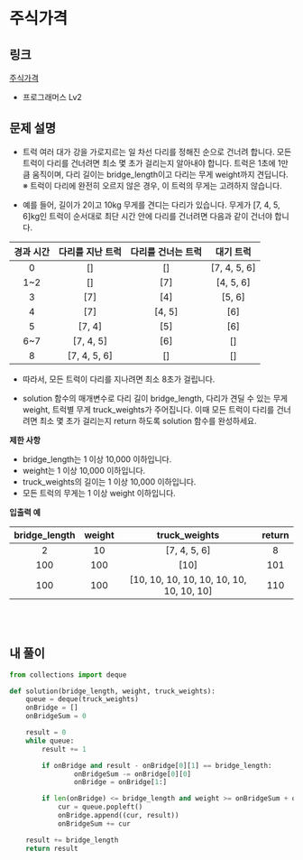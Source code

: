 # 주식가격

## 링크

[주식가격](https://programmers.co.kr/learn/courses/30/lessons/42584)

- 프로그래머스 Lv2

## 문제 설명

- 트럭 여러 대가 강을 가로지르는 일 차선 다리를 정해진 순으로 건너려 합니다. 모든 트럭이 다리를 건너려면 최소 몇 초가 걸리는지 알아내야 합니다. 트럭은 1초에 1만큼 움직이며, 다리 길이는 bridge_length이고 다리는 무게 weight까지 견딥니다.  
  ※ 트럭이 다리에 완전히 오르지 않은 경우, 이 트럭의 무게는 고려하지 않습니다.

- 예를 들어, 길이가 2이고 10kg 무게를 견디는 다리가 있습니다. 무게가 [7, 4, 5, 6]kg인 트럭이 순서대로 최단 시간 안에 다리를 건너려면 다음과 같이 건너야 합니다.

| 경과 시간 | 다리를 지난 트럭 | 다리를 건너는 트럭 |  대기 트럭   |
| :-------: | :--------------: | :----------------: | :----------: |
|     0     |        []        |         []         | [7, 4, 5, 6] |
|    1~2    |        []        |       \[7\]        |  [4, 5, 6]   |
|     3     |      \[7\]       |       \[4\]        |    [5, 6]    |
|     4     |      \[7\]       |       [4, 5]       |    \[6\]     |
|     5     |      [7, 4]      |       \[5\]        |    \[6\]     |
|    6~7    |    [7, 4, 5]     |       \[6\]        |      []      |
|     8     |   [7, 4, 5, 6]   |         []         |      []      |

- 따라서, 모든 트럭이 다리를 지나려면 최소 8초가 걸립니다.

- solution 함수의 매개변수로 다리 길이 bridge_length, 다리가 견딜 수 있는 무게 weight, 트럭별 무게 truck_weights가 주어집니다. 이때 모든 트럭이 다리를 건너려면 최소 몇 초가 걸리는지 return 하도록 solution 함수를 완성하세요.

**제한 사항**

- bridge_length는 1 이상 10,000 이하입니다.
- weight는 1 이상 10,000 이하입니다.
- truck_weights의 길이는 1 이상 10,000 이하입니다.
- 모든 트럭의 무게는 1 이상 weight 이하입니다.

**입출력 예**

| bridge_length | weight |              truck_weights               | return |
| :-----------: | :----: | :--------------------------------------: | :----: |
|       2       |   10   |               [7, 4, 5, 6]               |   8    |
|      100      |  100   |                  \[10\]                  |  101   |
|      100      |  100   | [10, 10, 10, 10, 10, 10, 10, 10, 10, 10] |  110   |

<br></br>

## 내 풀이

```python
from collections import deque

def solution(bridge_length, weight, truck_weights):
    queue = deque(truck_weights)
    onBridge = []
    onBridgeSum = 0

    result = 0
    while queue:
        result += 1

        if onBridge and result - onBridge[0][1] == bridge_length:
                onBridgeSum -= onBridge[0][0]
                onBridge = onBridge[1:]

        if len(onBridge) <= bridge_length and weight >= onBridgeSum + queue[0]:
            cur = queue.popleft()
            onBridge.append((cur, result))
            onBridgeSum += cur

    result += bridge_length
    return result
```
